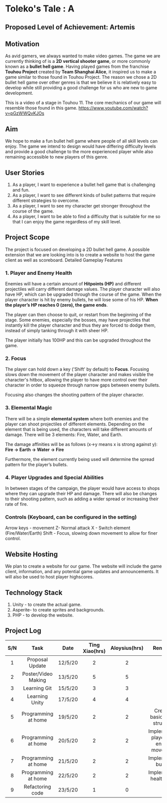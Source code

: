 # Toleko's Tale : A

## Proposed Level of Achievement: Artemis

## Motivation 
As avid gamers, we always wanted to make video games. The game we are currently thinking of is a **2D vertical shooter game**, or more commonly known as a **bullet hell game**. Having played games from the franchise **Touhou Project** created by **Team Shanghai Alice**, it inspired us to make a game similar to those found in Touhou Project. The reason we chose a 2D bullet hell game over other genres is that we believe it is relatively easy to develop while still providing a good challenge for us who are new to game development.

This is a video of a stage in Touhou 11. The core mechanics of our game will resemble those found in this game.
https://www.youtube.com/watch?v=pGzWWQvKJOs

## Aim
We hope to make a fun bullet hell game where people of all skill levels can enjoy. The game we intend to design would have differing difficulty levels and provide a good challenge to the more experienced player while also remaining accessible to new players of this genre.

## User Stories
1. As a player, I want to experience a bullet hell game that is challenging and fun.
2. As a player, I want to see different kinds of bullet patterns that require different strategies to overcome.
3. As a player, I want to see my character get stronger throughout the course of the game.
4. As a player, I want to be able to find a difficulty that is suitable for me so that I can enjoy the game regardless of my skill level.

## Project Scope

The project is focused on developing a 2D bullet hell game. A possible extension that we are looking into is to create a website to host the game client as well as scoreboard.
Detailed Gameplay Features

### 1. Player and Enemy Health
Enemies will have a certain amount of **Hitpoints (HP)** and different projectiles will carry different damage values. The player character will also have HP, which can be upgraded through the course of the game. When the player character is hit by enemy bullets, he will lose some of his HP. **When the player’s HP reaches 0 (zero), the game ends**. 

The player can then choose to quit, or restart from the beginning of the stage. Some enemies, especially the bosses, may have projectiles that instantly kill the player character and thus they are forced to dodge them, instead of simply tanking through it with sheer HP.

The player initially has 100HP and this can be upgraded throughout the game.

### 2. Focus
The player can hold down a key ('Shift' by default) to **Focus**. Focusing slows down the movement of the player character and makes visible the character's hitbox, allowing the player to have more control over their character in order to squeeze through narrow gaps between enemy bullets.

Focusing also changes the shooting pattern of the player character.

### 3. Elemental Magic

There will be a simple **elemental system** where both enemies and the player can shoot projectiles of different elements. Depending on the element that is being used, the characters will take different amounts of damage. There will be 3 elements: Fire, Water, and Earth. 

The damage affinities will be as follows (x->y means x is strong against y):
**Fire -> Earth -> Water -> Fire**

Furthermore, the element currently being used will determine the spread pattern for the player’s bullets.

### 4. Player Upgrades and Special Abilities
In between stages of the campaign, the player would have access to shops where they can upgrade their HP and damage.
There will also be changes to their shooting pattern, such as adding a wider spread or increasing their rate of fire.

### Controls (Keyboard, can be configured in the setting)
Arrow keys - movement
Z- Normal attack
X - Switch element (Fire/Water/Earth)
Shift - Focus, slowing down movement to allow for finer control.

## Website Hosting
We plan to create a website for our game. The website will include the game client, information, and any potential game updates and announcements. It will also be used to host player highscores.

## Technology Stack
1. Unity - to create the actual game.
2. Asperite- to create sprites and backgrounds.
3. PHP - to develop the website.

## Project Log

|S/N|Task|Date|Ting Xiao(hrs)|Aloysius(hrs)|Remarks|
|:---:|:---:|:---:|:---:|:---:|:---:|
|1|Proposal Update|12/5/20|2|2|-|
|2|Poster/Video Making|13/5/20|5|5|-|
|3|Learning Git|15/5/20|3|3|-|
|4|Learning Unity|17/5/20|4|4|-|
|5|Programming at home|19/5/20|2|2|Created basic game structure|
|6|Programming at home|20/5/20|2|2|Implemented player and enemy movement|
|7|Programming at home|21/5/20|2|2|Implemented bullets|
|8|Programming at home|22/5/20|2|2|Implemented health bars|
|9|Refactoring code|23/5/20|1|0|-|


